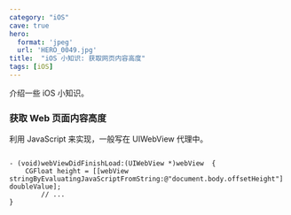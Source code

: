 ```yaml
---
category: "iOS"
cave: true
hero:
  format: 'jpeg'
  url: 'HERO_0049.jpg'
title:  "iOS 小知识: 获取网页内容高度"
tags: [iOS]
---
```

介绍一些 iOS 小知识。

### 获取 Web 页面内容高度

利用 JavaScript 来实现，一般写在 UIWebView 代理中。

```objc

- (void)webViewDidFinishLoad:(UIWebView *)webView  {
    CGFloat height = [[webView stringByEvaluatingJavaScriptFromString:@"document.body.offsetHeight"] doubleValue];
		// ...
}

```




